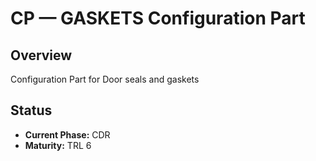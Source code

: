 # CP — GASKETS Configuration Part

## Overview
Configuration Part for Door seals and gaskets

## Status
- **Current Phase:** CDR
- **Maturity:** TRL 6
